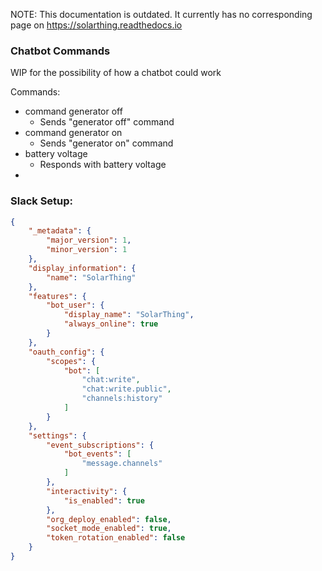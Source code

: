NOTE: This documentation is outdated. It currently has no corresponding page on https://solarthing.readthedocs.io

### Chatbot Commands
WIP for the possibility of how a chatbot could work

Commands:
* command generator off
  * Sends "generator off" command
* command generator on  
  * Sends "generator on" command
* battery voltage
  * Responds with battery voltage
* 


### Slack Setup:
```json
{
    "_metadata": {
        "major_version": 1,
        "minor_version": 1
    },
    "display_information": {
        "name": "SolarThing"
    },
    "features": {
        "bot_user": {
            "display_name": "SolarThing",
            "always_online": true
        }
    },
    "oauth_config": {
        "scopes": {
            "bot": [
                "chat:write",
                "chat:write.public",
                "channels:history"
            ]
        }
    },
    "settings": {
        "event_subscriptions": {
            "bot_events": [
                "message.channels"
            ]
        },
        "interactivity": {
            "is_enabled": true
        },
        "org_deploy_enabled": false,
        "socket_mode_enabled": true,
        "token_rotation_enabled": false
    }
}
```
